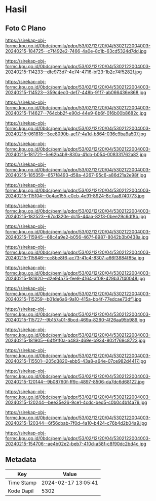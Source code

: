 # Hasil

## Foto C Plano

https://sirekap-obj-formc.kpu.go.id/0bdc/pemilu/pdpr/53/02/12/20/04/5302122004003-20240215-184725--c7f492e2-7466-4a0e-8c1b-63cd5324d7dd.jpg

https://sirekap-obj-formc.kpu.go.id/0bdc/pemilu/pdpr/53/02/12/20/04/5302122004003-20240215-114233--dfe973d7-4e74-4716-bf23-1b2c74f5282f.jpg

https://sirekap-obj-formc.kpu.go.id/0bdc/pemilu/pdpr/53/02/12/20/04/5302122004003-20240215-114523--359c4ec0-de17-448b-91f7-ab066436e868.jpg

https://sirekap-obj-formc.kpu.go.id/0bdc/pemilu/pdpr/53/02/12/20/04/5302122004003-20240215-114627--764cbb2f-e90d-44e9-8b6f-016b00b8682c.jpg

https://sirekap-obj-formc.kpu.go.id/0bdc/pemilu/pdpr/53/02/12/20/04/5302122004003-20240215-061818--3ee8090b-ae17-4a1d-b864-036c9ba9a507.jpg

https://sirekap-obj-formc.kpu.go.id/0bdc/pemilu/pdpr/53/02/12/20/04/5302122004003-20240215-181721--5e62b4b9-830a-41cb-b054-008331762a82.jpg

https://sirekap-obj-formc.kpu.go.id/0bdc/pemilu/pdpr/53/02/12/20/04/5302122004003-20240215-185359--657f8493-d58a-4267-95c6-a86d21a2e98f.jpg

https://sirekap-obj-formc.kpu.go.id/0bdc/pemilu/pdpr/53/02/12/20/04/5302122004003-20240215-115104--0e4ac155-c0cb-4e91-8924-8c7aa8740773.jpg

https://sirekap-obj-formc.kpu.go.id/0bdc/pemilu/pdpr/53/02/12/20/04/5302122004003-20240215-182523--67cd320e-dc15-44aa-82f3-0bee29c6df8b.jpg

https://sirekap-obj-formc.kpu.go.id/0bdc/pemilu/pdpr/53/02/12/20/04/5302122004003-20240215-115945--68c4a9e2-b056-467f-8987-8042b3b0438a.jpg

https://sirekap-obj-formc.kpu.go.id/0bdc/pemilu/pdpr/53/02/12/20/04/5302122004003-20240215-115846--cc8be8f6-ac73-41c4-8307-a66f3884f85a.jpg

https://sirekap-obj-formc.kpu.go.id/0bdc/pemilu/pdpr/53/02/12/20/04/5302122004003-20240215-181620--d2e94a75-fee9-4164-af08-429b37f40048.jpg

https://sirekap-obj-formc.kpu.go.id/0bdc/pemilu/pdpr/53/02/12/20/04/5302122004003-20240215-115259--b01de6a6-9a10-415a-bb4f-77edcae73df1.jpg

https://sirekap-obj-formc.kpu.go.id/0bdc/pemilu/pdpr/53/02/12/20/04/5302122004003-20240215-115727--9b157a01-8bcd-469a-8260-4f26aa95b989.jpg

https://sirekap-obj-formc.kpu.go.id/0bdc/pemilu/pdpr/53/02/12/20/04/5302122004003-20240215-181905--64f91f0a-a483-469e-b934-802f769c8723.jpg

https://sirekap-obj-formc.kpu.go.id/0bdc/pemilu/pdpr/53/02/12/20/04/5302122004003-20240215-115501--205d3820-ebb5-43a8-a64e-07ce982d4417.jpg

https://sirekap-obj-formc.kpu.go.id/0bdc/pemilu/pdpr/53/02/12/20/04/5302122004003-20240215-120144--9b08760f-ff9c-4897-8506-da7dc6d68122.jpg

https://sirekap-obj-formc.kpu.go.id/0bdc/pemilu/pdpr/53/02/12/20/04/5302122004003-20240215-120244--bee35e26-9ce1-4cdc-bed5-c0b0c4b14a79.jpg

https://sirekap-obj-formc.kpu.go.id/0bdc/pemilu/pdpr/53/02/12/20/04/5302122004003-20240215-120344--6f56cbab-7f0d-4a10-b424-c76b4d2b04a9.jpg

https://sirekap-obj-formc.kpu.go.id/0bdc/pemilu/pdpr/53/02/12/20/04/5302122004003-20240215-154706--ae4b02e2-beb7-410d-a58f-c8f90dc2bd4c.jpg


## Metadata

| Key        | Value               |
| ---------- | ------------------- |
| Time Stamp | 2024-02-17 13:05:41 |
| Kode Dapil | 5302                |



